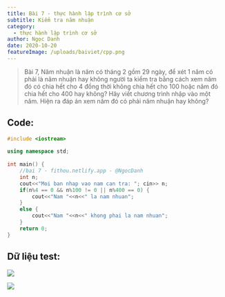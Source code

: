 ```yaml
---
title: Bài 7 - thực hành lập trình cơ sở
subtitle: Kiểm tra năm nhuận
category:
  - thực hành lập trình cơ sở
author: Ngọc Danh
date: 2020-10-20
featureImage: /uploads/baiviet/cpp.png
---
```


> Bài 7, Năm nhuận là năm có tháng 2 gồm 29 ngày, để xét 1 năm có phải là năm nhuận hay không người ta kiểm tra bằng cách xem năm đó có chia hết cho 4 đồng thời không chia hết cho 100 hoặc năm đó chia hết cho 400 hay không? Hãy viết chương trình nhập vào một năm. Hiện ra đáp án xem năm đó có phải năm nhuận hay không?

## Code:  

```c++
#include <iostream>
 
using namespace std;
 
int main() {
	//bai 7 - fithou.netlify.app - @NgocDanh
	int n;
	cout<<"Moi ban nhap vao nam can tra: "; cin>> n;
	if(n%4 == 0 && n%100 != 0 || n%400 == 0) {
		cout<<"Nam "<<n<<" la nam nhuan";
	}
	else {
		cout<<"Nam "<<n<<" khong phai la nam nhuan";
	}
	return 0;
}
```

## Dữ liệu test:  

[![](https://1.bp.blogspot.com/-av7fSvT7bPM/XhjcX5w-aGI/AAAAAAAAb34/XnTnYPqfG-4HG0JyYICUomFYhXzvspxNgCLcBGAsYHQ/s1600/b71.png)](https://1.bp.blogspot.com/-av7fSvT7bPM/XhjcX5w-aGI/AAAAAAAAb34/XnTnYPqfG-4HG0JyYICUomFYhXzvspxNgCLcBGAsYHQ/s1600/b71.png)

[![](https://1.bp.blogspot.com/-gniqqUf9A9M/XhjcXxsLHHI/AAAAAAAAb38/LqxgwiF4RUst2sXtbRVHpDRwjexrlYvkwCLcBGAsYHQ/s1600/b72.png)](https://1.bp.blogspot.com/-gniqqUf9A9M/XhjcXxsLHHI/AAAAAAAAb38/LqxgwiF4RUst2sXtbRVHpDRwjexrlYvkwCLcBGAsYHQ/s1600/b72.png)